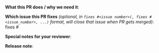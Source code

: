 <!-- Thanks for sending a pull request! -->

**What this PR does / why we need it**:

**Which issue this PR fixes** *(optional, in `fixes #<issue number>(, fixes #<issue_number>, ...)` format, will close that issue when PR gets merged)*: fixes #

**Special notes for your reviewer**:

**Release note**:
<!--  Steps to write your release note:
1. Use the release-note-* labels to set the release note state (if you have access)
2. Enter your extended release note in the below block; leaving it blank means using the PR title as the release note. If no release note is required, just write `NONE`.
-->
```release-note
```
